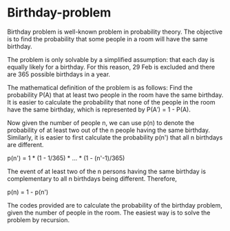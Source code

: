 # Birthday-problem

Birthday problem is well-known problem in probability theory. The objective is to find the probability that some people in a room will have the same birthday. 

The problem is only solvable by a simplified assumption: that each day is equally likely for a birthday. For this reason, 29 Feb is excluded and there are 365 possible birthdays in a year.

The mathematical definition of the problem is as follows:
Find the probability P(A) that at least two people in the room have the same birthday. It is easier to calculate the probability that none of the people in the room have the same birthday, which is represented by P(A′) = 1 - P(A).

Now given the number of people n, we can use p(n) to denote the probability of at least two out of the n people having the same birthday. Similarly, it is easier to first calculate the probability p(n') that all n birthdays are different. 

p(n') = 1 * (1 - 1/365) * ... * (1 - (n'-1)/365)
 
The event of at least two of the n persons having the same birthday is complementary to all n birthdays being different. Therefore,

p(n) = 1 - p(n')

The codes provided are to calculate the probability of the birthday problem, given the number of people in the room. The easiest way is to solve the problem by recursion. 
